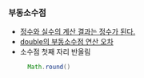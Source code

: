 ### 부동소수점
- [정수와 실수의 계산 결과는 정수가 된다.](https://github.com/AtomicLiquors/Algorithm_Practice/blob/main/Mathematics/FloatingPoint/Main_25238.java)
- [double의 부동소수점 연산 오차](https://www.acmicpc.net/board/view/92086)
- 소수점 첫째 자리 반올림
  ```java
    Math.round()
  ```